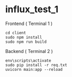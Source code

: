 # influx_test_1


Frontend ( Terminal 1 )
```console
cd client
sudo npm install
sudo npm run build
```

Backend ( Terminal 2 )
```console
env\scripts\activate
sudo pip install -r req.txt
uvicorn main:app --reload
```



